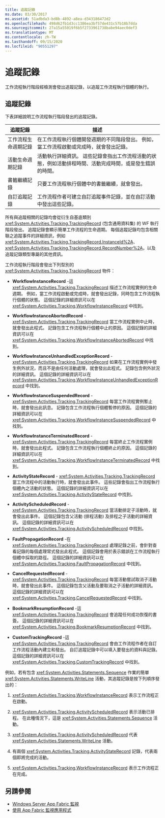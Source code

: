 ```yaml
---
title: 追蹤記錄
ms.date: 03/30/2017
ms.assetid: 51adbda3-bd8b-4892-a8ea-d343186472d2
ms.openlocfilehash: 498d62fb1d3cc1386ea3bf57de431c57b18b7dda
ms.sourcegitcommit: 27a15a55019f6b5f2733961738babe94aec0def3
ms.translationtype: MT
ms.contentlocale: zh-TW
ms.lasthandoff: 09/15/2020
ms.locfileid: "90551297"
---
```

# <a name="tracking-records"></a>追蹤記錄
工作流程執行階段經檢測會發出追蹤記錄，以追蹤工作流程執行個體的執行。  
  
## <a name="tracking-records"></a>追蹤記錄  
 下表詳細說明工作流程執行階段發出的追蹤記錄。  
  
|追蹤記錄|描述|  
|---------------------|-----------------|  
|工作流程生命週期記錄|在工作流程執行個體開發週期的不同階段發出。 例如，當工作流程啟動或完成時，就會發出記錄。|  
|活動生命週期記錄|活動執行詳細資訊。 這些記錄會指出工作流程活動的狀態，例如活動排程時間、活動完成時間，或是發生錯誤的時間。|  
|書籤繼續記錄|只要工作流程執行個體中的書籤繼續，就會發出。|  
|自訂追蹤記錄|工作流程作者可建立自訂追蹤事件記錄，並在自訂活動中發出這些記錄。|  
  
 所有與追蹤相關的記錄均會從衍生自基底類別 <xref:System.Activities.Tracking.TrackingRecord> (包含通用資料集) 的 WF 執行階段發出。 追蹤記錄會顯示簡單工作流程的生命週期。 每個追蹤記錄均包含相關聯之追蹤事件的詳細資訊，例如 <xref:System.Activities.Tracking.TrackingRecord.InstanceId%2A>、<xref:System.Activities.Tracking.TrackingRecord.RecordNumber%2A>，以及追蹤記錄類型專屬的其他資訊。  
  
 工作流程執行階段會發出下列型別的 <xref:System.Activities.Tracking.TrackingRecord> 物件：  
  
- **WorkflowInstanceRecord** -這 <xref:System.Activities.Tracking.TrackingRecord> 描述工作流程實例的生命週期。 例如，當工作流程啟動或完成時，就會發出記錄，同時包含工作流程執行個體的狀態。 這個記錄的詳細資訊可以在 <xref:System.Activities.Tracking.WorkflowInstanceRecord> 中找到。  
  
- **WorkflowInstanceAbortedRecord** - <xref:System.Activities.Tracking.TrackingRecord> 當工作流程實例中止時，就會發出此程式。 記錄包含工作流程執行個體中止的原因。 這個記錄的詳細資訊可以在 <xref:System.Activities.Tracking.WorkflowInstanceAbortedRecord> 中找到。  
  
- **WorkflowInstanceUnhandledExceptionRecord** - <xref:System.Activities.Tracking.TrackingRecord> 如果在工作流程實例中發生例外狀況，而且不是由任何活動處理，就會發出此程式。 記錄包含例外狀況的詳細資訊。 這個記錄的詳細資訊可以在 <xref:System.Activities.Tracking.WorkflowInstanceUnhandledExceptionRecord> 中找到。  
  
- **WorkflowInstanceSuspendedRecord** - <xref:System.Activities.Tracking.TrackingRecord> 每當工作流程實例暫止時，就會發出此訊息。 記錄包含工作流程執行個體暫停的原因。 這個記錄的詳細資訊可以在 <xref:System.Activities.Tracking.WorkflowInstanceSuspendedRecord> 中找到。  
  
- **WorkflowInstanceTerminatedRecord** - <xref:System.Activities.Tracking.TrackingRecord> 每當終止工作流程實例時，就會發出此程式。 記錄包含工作流程執行個體終止的原因。 這個記錄的詳細資訊可以在 <xref:System.Activities.Tracking.WorkflowInstanceTerminatedRecord> 中找到。  
  
- **ActivityStateRecord** - <xref:System.Activities.Tracking.TrackingRecord> 當工作流程中的活動執行時，就會發出此事件。 這些記錄會指出工作流程執行個體內之活動的狀態。 這個記錄的詳細資訊可以在 <xref:System.Activities.Tracking.ActivityStateRecord> 中找到。  
  
- **ActivityScheduledRecord** - <xref:System.Activities.Tracking.TrackingRecord> 當活動排定子活動時，就會發出此事件。 這個記錄包含父活動 (排程活動) 及排程之子活動的詳細資訊。 這個記錄的詳細資訊可以在 <xref:System.Activities.Tracking.ActivityScheduledRecord> 中找到。  
  
- **FaultPropagationRecord** -在 <xref:System.Activities.Tracking.TrackingRecord> 處理記錄之前，會針對查看記錄的每個處理常式發出此程式。 這個記錄會用於表示錯誤在工作流程執行個體中採取的路徑。 這個記錄的詳細資訊可以在 <xref:System.Activities.Tracking.FaultPropagationRecord> 中找到。  
  
- **CancelRequestedRecord** - <xref:System.Activities.Tracking.TrackingRecord> 每當活動嘗試取消子活動時，就會發出此事件。 這個記錄包含父活動及要取消之子活動的詳細資訊。 這個記錄的詳細資訊可以在 <xref:System.Activities.Tracking.CancelRequestedRecord> 中找到。  
  
- **BookmarkResumptionRecord** -這 <xref:System.Activities.Tracking.TrackingRecord> 會追蹤任何成功恢復的書簽。 這個記錄的詳細資訊可以在 <xref:System.Activities.Tracking.BookmarkResumptionRecord> 中找到。  
  
- **CustomTrackingRecord** -這 <xref:System.Activities.Tracking.TrackingRecord> 會由工作流程作者在自訂工作流程活動內建立和發出。 自訂追蹤記錄中可以填入要發出的資料與記錄。 這個記錄的詳細資訊可以在 <xref:System.Activities.Tracking.CustomTrackingRecord> 中找到。  
  
 例如，若有包含 <xref:System.Activities.Statements.Sequence> 作業的簡單 <xref:System.Activities.Statements.WriteLine> 活動，其追蹤記錄是按下列順序發出的：  
  
1. <xref:System.Activities.Tracking.WorkflowInstanceRecord> 表示工作流程正在啟動。  
  
2. <xref:System.Activities.Tracking.ActivityScheduledRecord> 表示活動已排程。 在此種情況下，這是 <xref:System.Activities.Statements.Sequence> 活動。  
  
3. <xref:System.Activities.Tracking.ActivityScheduledRecord> 代表 <xref:System.Activities.Statements.WriteLine> 活動。  
  
4. 有兩個 <xref:System.Activities.Tracking.ActivityStateRecord> 記錄，代表兩個即將完成的活動。  
  
5. <xref:System.Activities.Tracking.WorkflowInstanceRecord> 表示工作流程正在完成。  
  
## <a name="see-also"></a>另請參閱

- [Windows Server App Fabric 監視](/previous-versions/appfabric/ee677251(v=azure.10))
- [使用 App Fabric 監視應用程式](/previous-versions/appfabric/ee677276(v=azure.10))
